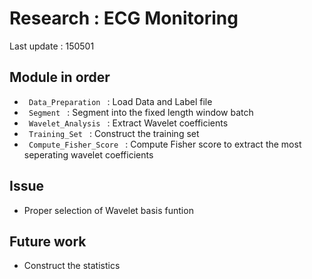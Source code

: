 # Research : ECG Monitoring
Last update : 150501 

## Module in order 
* <code> Data_Preparation </code>
: Load Data and Label file 
* <code> Segment </code>
: Segment into the fixed length window batch 
* <code> Wavelet_Analysis </code>
: Extract Wavelet coefficients 
* <code> Training_Set </code>
: Construct the training set 
* <code> Compute_Fisher_Score </code> 
: Compute Fisher score to extract the most seperating wavelet coefficients 

## Issue 
* Proper selection of Wavelet basis funtion 

## Future work 
* Construct the statistics 
